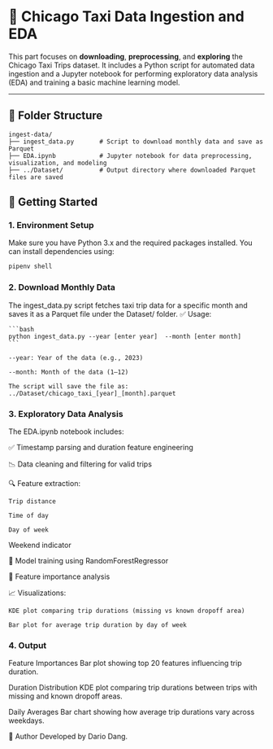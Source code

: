 # 🚕 Chicago Taxi Data Ingestion and EDA

This part focuses on **downloading**, **preprocessing**, and **exploring** the Chicago Taxi Trips dataset. It includes a Python script for automated data ingestion and a Jupyter notebook for performing exploratory data analysis (EDA) and training a basic machine learning model.

---

## 📁 Folder Structure
```
ingest-data/
├── ingest_data.py       # Script to download monthly data and save as Parquet
├── EDA.ipynb            # Jupyter notebook for data preprocessing, visualization, and modeling
├── ../Dataset/          # Output directory where downloaded Parquet files are saved
```

## 🚀 Getting Started

### 1. Environment Setup

Make sure you have Python 3.x and the required packages installed. You can install dependencies using:
```bash
pipenv shell 
```

### 2. Download Monthly Data
The ingest_data.py script fetches taxi trip data for a specific month and saves it as a Parquet file under the Dataset/ folder.
✅ Usage:

    ```bash
    python ingest_data.py --year [enter year]  --month [enter month]
    ```

    --year: Year of the data (e.g., 2023)

    --month: Month of the data (1–12)

    The script will save the file as: ../Dataset/chicago_taxi_[year]_[month].parquet

### 3. Exploratory Data Analysis 

The EDA.ipynb notebook includes:

✅ Timestamp parsing and duration feature engineering

📉 Data cleaning and filtering for valid trips

🔍 Feature extraction:

    Trip distance

    Time of day

    Day of week

Weekend indicator

🤖 Model training using RandomForestRegressor

🔢 Feature importance analysis

📈 Visualizations:

    KDE plot comparing trip durations (missing vs known dropoff area)

    Bar plot for average trip duration by day of week


### 4. Output

Feature Importances
Bar plot showing top 20 features influencing trip duration.

Duration Distribution
KDE plot comparing trip durations between trips with missing and known dropoff areas.

Daily Averages
Bar chart showing how average trip durations vary across weekdays.

👤 Author
Developed by Dario Dang.
